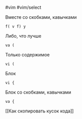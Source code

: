 #vim #vim/select

Вместе со скобками, кавычками
```
f( v f) y
```
Либо, что лучше
```
va (
```

Только содержимое
```
vi (
```

Блок
```
vi {
```
Блок со скобками, кавычками
```
va {
```

[[Как скопировать кусок кода]]
